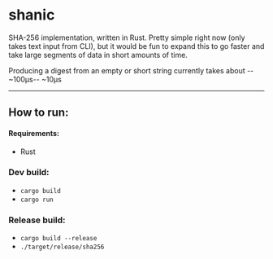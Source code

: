 # shanic

SHA-256 implementation, written in Rust. 
Pretty simple right now (only takes text input from CLI), but it would be fun to expand this to go faster and take large segments of data in short amounts of time. 

Producing a digest from an empty or short string currently takes about --~100µs-- ~10µs

---

## How to run:
#### Requirements:
- Rust

###  Dev build:
- ```cargo build```
- ```cargo run```

### Release build:
- ```cargo build --release```
- ```./target/release/sha256```
